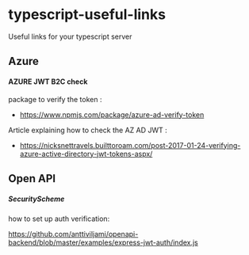 # typescript-useful-links
Useful links for your typescript server


## Azure 

#### AZURE JWT B2C check 

package to verify the token : 

* https://www.npmjs.com/package/azure-ad-verify-token

Article explaining how to check the AZ AD JWT :

* https://nicksnettravels.builttoroam.com/post-2017-01-24-verifying-azure-active-directory-jwt-tokens-aspx/




## Open API 

##### SecurityScheme 

how to set up auth verification:

https://github.com/anttiviljami/openapi-backend/blob/master/examples/express-jwt-auth/index.js
